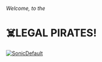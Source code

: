 ###### Welcome, to the 
# ☠️LEGAL PIRATES!
<a id="imageLink" href="https://tadashiiyume.github.io/sonic">
  <img id="image" src="![sonic_default](https://github.com/TadashiiYume/tadashiiyume.github.io/assets/135531431/12c1fad3-38f7-4a8e-8ef7-45d6c22094d9)" alt="SonicDefault">
